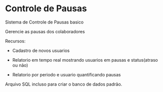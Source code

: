 # Controle de Pausas

Sistema de Controle de Pausas basico

Gerencie as pausas dos colaboradores

Recursos:

- Cadastro de novos usuarios

- Relatorio em tempo real mostrando usuarios em pausas e status(atraso ou não)

- Relatorio por periodo e usuario quantificando pausas


Arquivo SQL incluso para criar o banco de dados padrão.


